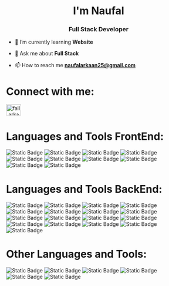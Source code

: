 <h1 align="center">I'm Naufal</h1>
<h3 align="center">Full Stack Developer</h3>

- 🌱 I’m currently learning **Website**

- 💬 Ask me about **Full Stack**

- 📫 How to reach me **naufalarkaan25@gmail.com**

# Connect with me:
<p align="left">
<a href="https://instagram.com/fall.arkaan" target="blank"><img align="center" src="https://raw.githubusercontent.com/rahuldkjain/github-profile-readme-generator/master/src/images/icons/Social/instagram.svg" alt="fall.arkaan" height="30" width="40" /></a>
</p>

# Languages and Tools FrontEnd:
![Static Badge](https://img.shields.io/badge/HTML5-orange?style=for-the-badge&logo=html5&labelColor=black)
![Static Badge](https://img.shields.io/badge/CSS3-blue?style=for-the-badge&logo=css3&labelColor=black)
![Static Badge](https://img.shields.io/badge/BOOTSTARP-purple?style=for-the-badge&logo=bootstrap&labelColor=black)
![Static Badge](https://img.shields.io/badge/FIGMA-yellow?style=for-the-badge&logo=figma&labelColor=black)
![Static Badge](https://img.shields.io/badge/JAVASCRIPT-yellow?style=for-the-badge&logo=javascript&labelColor=black)
![Static Badge](https://img.shields.io/badge/VUEJS-green?style=for-the-badge&logo=vue.js&labelColor=black)
![Static Badge](https://img.shields.io/badge/NUXTJS-green?style=for-the-badge&logo=nuxt.js&labelColor=black)
![Static Badge](https://img.shields.io/badge/NOTION-grey?style=for-the-badge&logo=notion&labelColor=black)
![Static Badge](https://img.shields.io/badge/NETLIFY-green?style=for-the-badge&logo=netlify&labelColor=black)
![Static Badge](https://img.shields.io/badge/REACTJS-blue?style=for-the-badge&logo=react&labelColor=black)



# Languages and Tools BackEnd:
![Static Badge](https://img.shields.io/badge/FIREBASE-yellow?style=for-the-badge&logo=firebase&labelColor=black)
![Static Badge](https://img.shields.io/badge/GIT-orange?style=for-the-badge&logo=git&labelColor=black)
![Static Badge](https://img.shields.io/badge/POSTMAN-orange?style=for-the-badge&logo=postman&labelColor=black)
![Static Badge](https://img.shields.io/badge/PHP-blue?style=for-the-badge&logo=php&labelColor=black)
![Static Badge](https://img.shields.io/badge/LARAVEL-red?style=for-the-badge&logo=laravel&labelColor=black)
![Static Badge](https://img.shields.io/badge/LARAGON-blue?style=for-the-badge&logo=laragon&labelColor=black)
![Static Badge](https://img.shields.io/badge/VERCEL-grey?style=for-the-badge&logo=vercel&labelColor=black)
![Static Badge](https://img.shields.io/badge/MYSQL-blue?style=for-the-badge&logo=MYSQL&labelColor=black)
![Static Badge](https://img.shields.io/badge/NODE.JS-green?style=for-the-badge&logo=node.js&labelColor=black)
![Static Badge](https://img.shields.io/badge/PHP%20MY%20ADMIN%20-yellow?style=for-the-badge&logo=phpmyadmin&labelColor=black)
![Static Badge](https://img.shields.io/badge/COMPOSER%20-gray?style=for-the-badge&logo=composer&labelColor=black)
![Static Badge](https://img.shields.io/badge/NPM-red?style=for-the-badge&logo=npm&labelColor=black)
![Static Badge](https://img.shields.io/badge/HAPI-grey?style=for-the-badge&logo=hapi&label=hapi.js%20framework&labelColor=black)
![Static Badge](https://img.shields.io/badge/NODEMON-green?style=for-the-badge&logo=nodemon&labelColor=black)
![Static Badge](https://img.shields.io/badge/ESLint-purple?style=for-the-badge&logo=eslint&labelColor=black)
![Static Badge](https://img.shields.io/badge/aws.cloud-orange?style=for-the-badge&logo=amazon&labelColor=black)
![Static Badge](https://img.shields.io/badge/GO-blue?style=for-the-badge&logo=go&labelColor=black)




# Other Languages and Tools:
![Static Badge](https://img.shields.io/badge/GITHUB-grey?style=for-the-badge&logo=github&labelColor=black)
![Static Badge](https://img.shields.io/badge/VSCODE-blue?style=for-the-badge&logo=visualstudiocode&labelColor=black)
![Static Badge](https://img.shields.io/badge/WINDOWS-blue?style=for-the-badge&logo=windows&labelColor=black)
![Static Badge](https://img.shields.io/badge/C%2B%2B-blue?style=for-the-badge&logo=C%2B%2B&labelColor=black)
![Static Badge](https://img.shields.io/badge/CANVA-blue?style=for-the-badge&logo=canva&labelColor=black)
![Static Badge](https://img.shields.io/badge/python-blue?style=for-the-badge&logo=python&labelColor=black)













